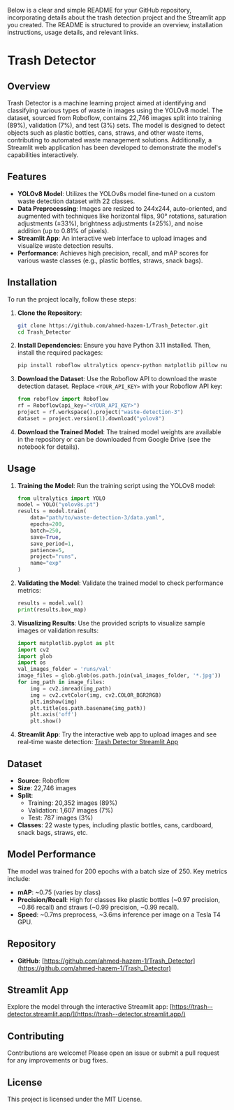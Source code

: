 Below is a clear and simple README for your GitHub repository, incorporating details about the trash detection project and the Streamlit app you created. The README is structured to provide an overview, installation instructions, usage details, and relevant links.



# Trash Detector

## Overview
Trash Detector is a machine learning project aimed at identifying and classifying various types of waste in images using the YOLOv8 model. The dataset, sourced from Roboflow, contains 22,746 images split into training (89%), validation (7%), and test (3%) sets. The model is designed to detect objects such as plastic bottles, cans, straws, and other waste items, contributing to automated waste management solutions. Additionally, a Streamlit web application has been developed to demonstrate the model's capabilities interactively.

## Features
- **YOLOv8 Model**: Utilizes the YOLOv8s model fine-tuned on a custom waste detection dataset with 22 classes.
- **Data Preprocessing**: Images are resized to 244x244, auto-oriented, and augmented with techniques like horizontal flips, 90° rotations, saturation adjustments (±33%), brightness adjustments (±25%), and noise addition (up to 0.81% of pixels).
- **Streamlit App**: An interactive web interface to upload images and visualize waste detection results.
- **Performance**: Achieves high precision, recall, and mAP scores for various waste classes (e.g., plastic bottles, straws, snack bags).

## Installation
To run the project locally, follow these steps:

1. **Clone the Repository**:
   ```bash
   git clone https://github.com/ahmed-hazem-1/Trash_Detector.git
   cd Trash_Detector
   ```

2. **Install Dependencies**:
   Ensure you have Python 3.11 installed. Then, install the required packages:
   ```bash
   pip install roboflow ultralytics opencv-python matplotlib pillow numpy torch
   ```

3. **Download the Dataset**:
   Use the Roboflow API to download the waste detection dataset. Replace `<YOUR_API_KEY>` with your Roboflow API key:
   ```python
   from roboflow import Roboflow
   rf = Roboflow(api_key="<YOUR_API_KEY>")
   project = rf.workspace().project("waste-detection-3")
   dataset = project.version(1).download("yolov8")
   ```

4. **Download the Trained Model**:
   The trained model weights are available in the repository or can be downloaded from Google Drive (see the notebook for details).

## Usage
1. **Training the Model**:
   Run the training script using the YOLOv8 model:
   ```python
   from ultralytics import YOLO
   model = YOLO("yolov8s.pt")
   results = model.train(
       data="path/to/waste-detection-3/data.yaml",
       epochs=200,
       batch=250,
       save=True,
       save_period=1,
       patience=5,
       project="runs",
       name="exp"
   )
   ```

2. **Validating the Model**:
   Validate the trained model to check performance metrics:
   ```python
   results = model.val()
   print(results.box_map)
   ```

3. **Visualizing Results**:
   Use the provided scripts to visualize sample images or validation results:
   ```python
   import matplotlib.pyplot as plt
   import cv2
   import glob
   import os
   val_images_folder = 'runs/val'
   image_files = glob.glob(os.path.join(val_images_folder, '*.jpg'))
   for img_path in image_files:
       img = cv2.imread(img_path)
       img = cv2.cvtColor(img, cv2.COLOR_BGR2RGB)
       plt.imshow(img)
       plt.title(os.path.basename(img_path))
       plt.axis('off')
       plt.show()
   ```

4. **Streamlit App**:
   Try the interactive web app to upload images and see real-time waste detection:
   [Trash Detector Streamlit App](https://trash--detector.streamlit.app/)

## Dataset
- **Source**: Roboflow
- **Size**: 22,746 images
- **Split**: 
  - Training: 20,352 images (89%)
  - Validation: 1,607 images (7%)
  - Test: 787 images (3%)
- **Classes**: 22 waste types, including plastic bottles, cans, cardboard, snack bags, straws, etc.

## Model Performance
The model was trained for 200 epochs with a batch size of 250. Key metrics include:
- **mAP**: ~0.75 (varies by class)
- **Precision/Recall**: High for classes like plastic bottles (~0.97 precision, ~0.86 recall) and straws (~0.99 precision, ~0.99 recall).
- **Speed**: ~0.7ms preprocess, ~3.6ms inference per image on a Tesla T4 GPU.

## Repository
- **GitHub**: [https://github.com/ahmed-hazem-1/Trash_Detector](https://github.com/ahmed-hazem-1/Trash_Detector)

## Streamlit App
Explore the model through the interactive Streamlit app: [https://trash--detector.streamlit.app/](https://trash--detector.streamlit.app/)

## Contributing
Contributions are welcome! Please open an issue or submit a pull request for any improvements or bug fixes.

## License
This project is licensed under the MIT License.

